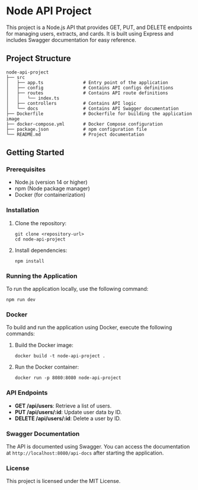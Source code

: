 # Node API Project

This project is a Node.js API that provides GET, PUT, and DELETE endpoints for managing users, extracts, and cards. It is built using Express and includes Swagger documentation for easy reference.

## Project Structure

```
node-api-project
├── src
│   ├── app.ts               # Entry point of the application
│   ├── config               # Contains API configs definitions
│   ├── routes               # Contains API route definitions
│   │   └── index.ts
│   ├── controllers          # Contains API logic
│   └── docs                 # Contains API Swagger documentation
├── Dockerfile               # Dockerfile for building the application image
├── docker-compose.yml       # Docker Compose configuration
├── package.json             # npm configuration file
└── README.md                # Project documentation
```

## Getting Started

### Prerequisites

- Node.js (version 14 or higher)
- npm (Node package manager)
- Docker (for containerization)

### Installation

1. Clone the repository:
   ```
   git clone <repository-url>
   cd node-api-project
   ```

2. Install dependencies:
   ```
   npm install
   ```

### Running the Application

To run the application locally, use the following command:
```
npm run dev
```

### Docker

To build and run the application using Docker, execute the following commands:

1. Build the Docker image:
   ```
   docker build -t node-api-project .
   ```

2. Run the Docker container:
   ```
   docker run -p 8080:8080 node-api-project
   ```

### API Endpoints

- **GET /api/users**: Retrieve a list of users.
- **PUT /api/users/:id**: Update user data by ID.
- **DELETE /api/users/:id**: Delete a user by ID.

### Swagger Documentation

The API is documented using Swagger. You can access the documentation at `http://localhost:8080/api-docs` after starting the application.

### License

This project is licensed under the MIT License.